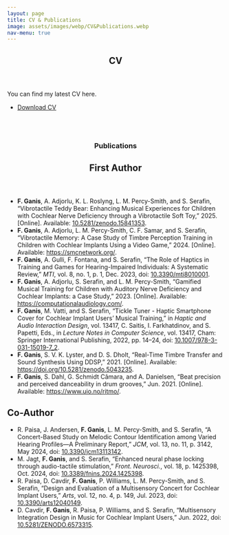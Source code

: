 ```yaml
---
layout: page
title: CV & Publications
image: assets/images/webp/CV&Publications.webp
nav-menu: true
---
```


<!-- Main -->
<div id="main" class="alt">

<section id="one">
	<div class="inner">
		<header class="major">
			<h1>CV</h1>
		</header>
		<section>
			<div class="content">
				<div class="inner">
				</div>
				<p>You can find my latest CV here.</p>
			</div>
			<div style="text-align: left;">
				<ul class="actions">
					<li><a href="assets/documents/FrancescoGanis_CV.pdf" class="button" target="_blank">Download CV</a></li>
				</ul>
			</div>
		</section>
		<br><br> <!-- Added space after CV -->
		<section>
			<div class="content">
				<div class="inner">
					<header class="major">
						<h1>Publications</h1>
						<h2>First Author</h2>
					</header>
					<ul>
						<li>
							<strong>F. Ganis</strong>, A. Adjorlu, K. L. Roslyng, L. M. Percy-Smith, and S. Serafin, 
							“Vibrotactile Teddy Bear: Enhancing Musical Experiences for Children with Cochlear Nerve Deficiency through a Vibrotactile Soft Toy,” 
							2025. [Online]. Available: <a href="https://zenodo.org/records/15841353">10.5281/zenodo.15841353</a>.							
						</li>
						<li>
							<strong>F. Ganis</strong>, A. Adjorlu, L. M. Percy-Smith, C. F. Samar, and S. Serafin, 
							“Vibrotactile Memory: A Case Study of Timbre Perception Training in Children with Cochlear Implants Using a Video Game,” 
							2024. [Online]. Available: <a href="https://smcnetwork.org/smc2024/papers/SMC2024_paper_id109.pdf">https://smcnetwork.org/</a>.
						</li>
						<li>
							<strong>F. Ganis</strong>, A. Gulli, F. Fontana, and S. Serafin, 
							“The Role of Haptics in Training and Games for Hearing-Impaired Individuals: A Systematic Review,” 
							<em>MTI</em>, vol. 8, no. 1, p. 1, Dec. 2023, doi: <a href="https://doi.org/10.3390/mti8010001">10.3390/mti8010001</a>.
						</li>
						<li>
							<strong>F. Ganis</strong>, A. Adjorlu, S. Serafin, and L. M. Percy-Smith, 
							“Gamified Musical Training for Children with Auditory Nerve Deficiency and Cochlear Implants: a Case Study,” 
							2023. [Online]. Available: <a href="https://computationalaudiology.com/gamified-musical-training-for-children-with-auditory-nerve-deficiency-and-cochlear-implants-a-case-study/">https://computationalaudiology.com/</a>.
						</li>
						<li>
							<strong>F. Ganis</strong>, M. Vatti, and S. Serafin, 
							“Tickle Tuner - Haptic Smartphone Cover for Cochlear Implant Users’ Musical Training,” 
							in <em>Haptic and Audio Interaction Design</em>, vol. 13417, C. Saitis, I. Farkhatdinov, and S. Papetti, Eds., in <em>Lecture Notes in Computer Science</em>, vol. 13417, Cham: Springer International Publishing, 2022, pp. 14–24, doi: <a href="https://doi.org/10.1007/978-3-031-15019-7_2">10.1007/978-3-031-15019-7_2</a>.
						</li>
						<li>
							<strong>F. Ganis</strong>, S. V. K. Lyster, and D. S. Dholt, 
							“Real-Time Timbre Transfer and Sound Synthesis Using DDSP,” 
							2021. [Online]. Available: <a href="https://doi.org/10.5281/zenodo.5043235">https://doi.org/10.5281/zenodo.5043235</a>.
						</li>
						<li>
							<strong>F. Ganis</strong>, S. Dahl, G. Schmidt Câmara, and A. Danielsen, 
							“Beat precision and perceived danceability in drum grooves,” 
							Jun. 2021. [Online]. Available: <a href="https://www.uio.no/ritmo/english/news-and-events/events/conferences/2021/RPPW/Programme/overview.html">https://www.uio.no/ritmo/</a>.
						</li>
					</ul>
					<h2>Co-Author</h2>
					<ul>
						<li>
							R. Paisa, J. Andersen, <strong>F. Ganis</strong>, L. M. Percy-Smith, and S. Serafin, 
							“A Concert-Based Study on Melodic Contour Identification among Varied Hearing Profiles—A Preliminary Report,” 
							<em>JCM</em>, vol. 13, no. 11, p. 3142, May 2024, doi: <a href="https://doi.org/10.3390/jcm13113142">10.3390/jcm13113142</a>.
						</li>
						<li>
							M. Jagt, <strong>F. Ganis</strong>, and S. Serafin, 
							“Enhanced neural phase locking through audio-tactile stimulation,” 
							<em>Front. Neurosci.</em>, vol. 18, p. 1425398, Oct. 2024, doi: <a href="https://doi.org/10.3389/fnins.2024.1425398">10.3389/fnins.2024.1425398</a>.
						</li>
						<li>
							R. Paisa, D. Cavdir, <strong>F. Ganis</strong>, P. Williams, L. M. Percy-Smith, and S. Serafin, 
							“Design and Evaluation of a Multisensory Concert for Cochlear Implant Users,” 
							<em>Arts</em>, vol. 12, no. 4, p. 149, Jul. 2023, doi: <a href="https://doi.org/10.3390/arts12040149">10.3390/arts12040149</a>.
						</li>
						<li>
							D. Cavdir, <strong>F. Ganis</strong>, R. Paisa, P. Williams, and S. Serafin, 
							“Multisensory Integration Design in Music for Cochlear Implant Users,” 
							Jun. 2022, doi: <a href="https://doi.org/10.5281/ZENODO.6573315">10.5281/ZENODO.6573315</a>.
						</li>
					</ul>
				</div>
			</div>
		</section>
	</div>
</section>
<br><br> 
</div>
